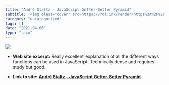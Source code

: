 ```yaml
---
title: "André Staltz - JavaScript Getter-Setter Pyramid"
subtitle: '<img class="cover" src=https://rdl.ink/render/https%3A%2F%2Fstaltz.com%2Fjavascript-getter-setter-py...'
category: "uncategorized"
tags: []
date: "2021-04-06"
type: "rain"
---
```

<img class="cover" src=https://rdl.ink/render/https%3A%2F%2Fstaltz.com%2Fjavascript-getter-setter-pyramid.html>



* **Web site excerpt:** Really excellent explanation of all the different ways functions can be used in JavaScript. Technically dense and requires study but good.

* **Link to site:** **[André Staltz - JavaScript Getter-Setter Pyramid](https://staltz.com/javascript-getter-setter-pyramid.html)**